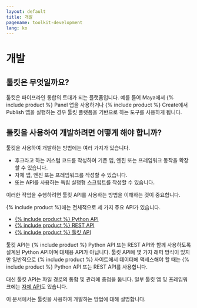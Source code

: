 ```yaml
---
layout: default
title: 개발
pagename: toolkit-development
lang: ko
---
```


# 개발

## 툴킷은 무엇일까요?

툴킷은 파이프라인 통합의 토대가 되는 플랫폼입니다.
예를 들어 Maya에서 {% include product %} Panel 앱을 사용하거나 {% include product %} Create에서 Publish 앱을 실행하는 경우 툴킷 플랫폼을 기반으로 하는 도구를 사용하게 됩니다.

## 툴킷을 사용하여 개발하려면 어떻게 해야 합니까?

툴킷을 사용하여 개발하는 방법에는 여러 가지가 있습니다.

- 후크라고 하는 커스텀 코드를 작성하여 기존 앱, 엔진 또는 프레임워크 동작을 확장할 수 있습니다.
- 자체 앱, 엔진 또는 프레임워크를 작성할 수 있습니다.
- 또는 API를 사용하는 독립 실행형 스크립트를 작성할 수 있습니다.

이러한 작업을 수행하려면 툴킷 API를 사용하는 방법을 이해하는 것이 중요합니다.

{% include product %}에는 전체적으로 세 가지 주요 API가 있습니다.
- [{% include product %} Python API](https://developer.shotgridsoftware.com/python-api)
- [{% include product %} REST API](https://developer.shotgridsoftware.com/rest-api/)
- [{% include product %} 툴킷 API](https://developer.shotgridsoftware.com/tk-core)

툴킷 API는 {% include product %} Python API 또는 REST API와 함께 사용하도록 설계된 Python API이며 대체용 API가 아닙니다.
툴킷 API에 몇 가지 래퍼 방식이 있지만 일반적으로 {% include product %} 사이트에서 데이터에 액세스해야 할 때는 {% include product %} Python API 또는 REST API를 사용합니다.

대신 툴킷 API는 파일 경로의 통합 및 관리에 중점을 둡니다.
일부 툴킷 앱 및 프레임워크에는 [자체 API](../../reference/pipeline-integrations.md)도 있습니다.

이 문서에서는 툴킷을 사용하여 개발하는 방법에 대해 설명합니다.